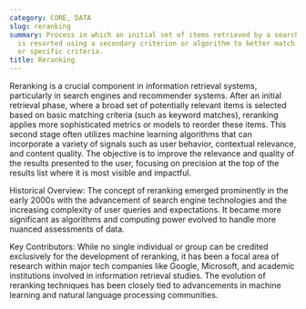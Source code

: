 ```yaml
---
category: CORE, DATA
slug: reranking
summary: Process in which an initial set of items retrieved by a search algorithm
  is resorted using a secondary criterion or algorithm to better match user expectations
  or specific criteria.
title: Reranking
---
```


Reranking is a crucial component in information retrieval systems, particularly in search engines and recommender systems. After an initial retrieval phase, where a broad set of potentially relevant items is selected based on basic matching criteria (such as keyword matches), reranking applies more sophisticated metrics or models to reorder these items. This second stage often utilizes machine learning algorithms that can incorporate a variety of signals such as user behavior, contextual relevance, and content quality. The objective is to improve the relevance and quality of the results presented to the user, focusing on precision at the top of the results list where it is most visible and impactful.

Historical Overview: The concept of reranking emerged prominently in the early 2000s with the advancement of search engine technologies and the increasing complexity of user queries and expectations. It became more significant as algorithms and computing power evolved to handle more nuanced assessments of data.

Key Contributors: While no single individual or group can be credited exclusively for the development of reranking, it has been a focal area of research within major tech companies like Google, Microsoft, and academic institutions involved in information retrieval studies. The evolution of reranking techniques has been closely tied to advancements in machine learning and natural language processing communities.